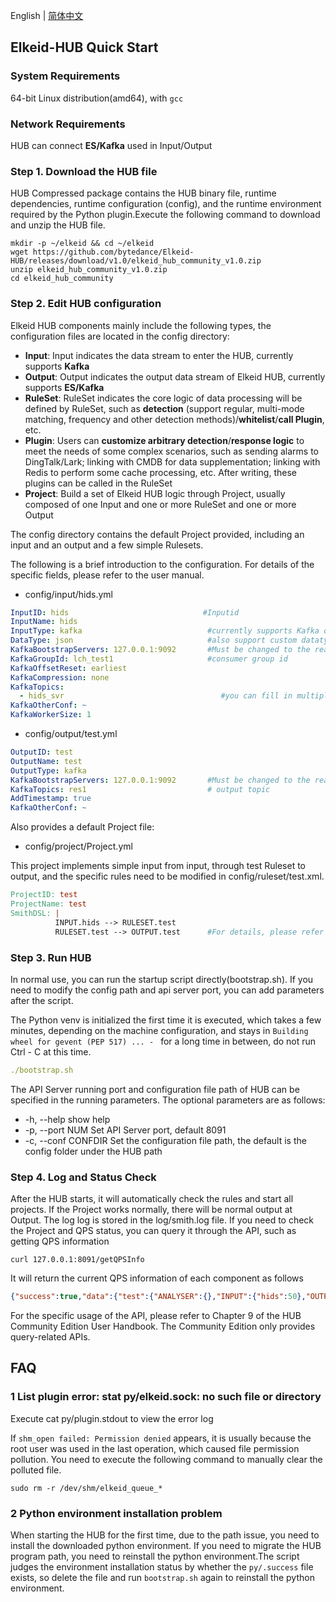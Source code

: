 English | [简体中文](Elkeid-HUB_Quick_Start-zh_CN.md)

## Elkeid-HUB Quick Start

### System Requirements

64-bit Linux distribution(amd64), with `gcc`

### Network Requirements

HUB can connect **ES/Kafka** used in Input/Output

### Step 1. Download the HUB file

HUB Compressed package contains the HUB binary file, runtime dependencies, runtime configuration (config), and the runtime environment required by the Python plugin.Execute the following command to download and unzip the HUB file. 

```Shell
mkdir -p ~/elkeid && cd ~/elkeid
wget https://github.com/bytedance/Elkeid-HUB/releases/download/v1.0/elkeid_hub_community_v1.0.zip
unzip elkeid_hub_community_v1.0.zip
cd elkeid_hub_community
```

### Step 2. Edit HUB configuration

Elkeid HUB components mainly include the following types, the configuration files are located in the config directory:

- **Input**: Input indicates the data stream to enter the HUB, currently supports **Kafka**
- **Output**: Output indicates the output data stream of Elkeid HUB, currently supports **ES/Kafka**
- **RuleSet**: RuleSet indicates the core logic of data processing will be defined by RuleSet, such as **detection** (support regular, multi-mode matching, frequency and other detection methods)/**whitelist**/**call Plugin**, etc.
- **Plugin**: Users can **customize arbitrary detection**/**response logic** to meet the needs of some complex scenarios, such as sending alarms to DingTalk/Lark; linking with CMDB for data supplementation; linking with Redis to perform some cache processing, etc.  After writing, these plugins can be called in the RuleSet
- **Project**: Build a set of Elkeid HUB logic through Project, usually composed of one Input and one or more RuleSet and one or more Output

The config directory contains the default Project provided, including an input and an output and a few simple Rulesets.

The following is a brief introduction to the configuration. For details of the specific fields, please refer to the user manual.

- config/input/hids.yml

```YAML
InputID: hids                              #Inputid
InputName: hids
InputType: kafka                            #currently supports Kafka only
DataType: json                              #also support custom datatype
KafkaBootstrapServers: 127.0.0.1:9092       #Must be changed to the real kafka address before running
KafkaGroupId: lch_test1                     #consumer group id
KafkaOffsetReset: earliest                        
KafkaCompression: none
KafkaTopics:
  - hids_svr                                   #you can fill in multiple topics
KafkaOtherConf: ~
KafkaWorkerSize: 1
```

- config/output/test.yml

```YAML
OutputID: test
OutputName: test
OutputType: kafka
KafkaBootstrapServers: 127.0.0.1:9092       #Must be changed to the real kafka address before running
KafkaTopics: res1                           # output topic
AddTimestamp: true
KafkaOtherConf: ~
```

Also provides a default Project file:

- config/project/Project.yml

This project implements simple input from input, through test Ruleset to output, and the specific rules need to be modified in config/ruleset/test.xml.

```Makefile
ProjectID: test
ProjectName: test
SmithDSL: |
          INPUT.hids --> RULESET.test
          RULESET.test --> OUTPUT.test      #For details, please refer to Chapter 8 project in the handbook
```

### Step 3. Run HUB

In normal use, you can run the startup script directly(bootstrap.sh). If you need to modify the config path and api server port, you can add parameters after the script.

The Python venv is initialized the first time it is executed, which takes a few minutes, depending on the machine configuration, and stays in `Building wheel for gevent (PEP 517) ... - ` for a long time in between, do not run Ctrl - C at this time.

```YAML
./bootstrap.sh
```

The API Server running port and configuration file path of HUB can be specified in the running parameters. The optional parameters are as follows:

- -h, --help                      show help
- -p, --port NUM            Set API Server port, default 8091
- -c, --conf CONFDIR    Set the configuration file path, the default is the config folder under the HUB path



### Step 4. Log and Status Check

After the HUB starts, it will automatically check the rules and start all projects. If the Project works normally, there will be normal output at Output. The log log is stored in the log/smith.log file. If you need to check the Project and QPS status, you can query it through the API, such as getting QPS information

```Nginx
curl 127.0.0.1:8091/getQPSInfo
```

It will return the current QPS information of each component as follows

```JSON
{"success":true,"data":{"test":{"ANALYSER":{},"INPUT":{"hids":50},"OUTPUT":{"test":25},"RULESET":{"add_timestamp":0}}}
```

For the specific usage of the API, please refer to Chapter 9 of the HUB Community Edition User Handbook. The Community Edition only provides query-related APIs.

## FAQ

### 1 List plugin error: stat py/elkeid.sock: no such file or directory

Execute cat py/plugin.stdout to view the error log

If `shm_open failed: Permission denied` appears, it is usually because the root user was used in the last operation, which caused file permission pollution. You need to execute the following command to manually clear the polluted file.

```Nginx
sudo rm -r /dev/shm/elkeid_queue_*
```

### 2 Python environment installation problem

When starting the HUB for the first time, due to the path issue, you need to install the downloaded python environment. If you need to migrate the HUB program path, you need to reinstall the python environment.The script judges the environment installation status by whether the `py/.success` file exists, so delete the file and run `bootstrap.sh` again to reinstall the python environment.

